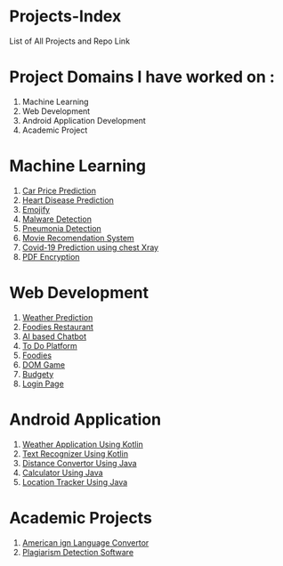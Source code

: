 # Projects-Index
List of All Projects and Repo Link

# Project Domains I have worked on : 
1) Machine Learning 
2) Web Development
3) Android Application Development
4) Academic Project 

# Machine Learning 
1) [Car Price Prediction](https://github.com/Sameer411/Car-Price-Prediction)
2) [Heart Disease Prediction](https://github.com/Sameer411/Bertelsmann-Scholarship-Study-Jam-1.0-ML-Project-Heart-Disease-Prediction)
3) [Emojify](https://github.com/Sameer411/Emojify-Bertelsmann-Scholrship-Program)
4) [Malware Detection](https://github.com/Sameer411/Malware-Detection-Using-Machine-Learning)
5) [Pneumonia Detection](https://github.com/Sameer411/Pneumonia-Detection-Bertelsmann-Scholarship)
6) [Movie Recomendation System](https://github.com/Sameer411/Movie-Recommendation-ML)
7) [Covid-19 Prediction using chest Xray](https://github.com/Sameer411/Covid19_Prdiction_Using_Chest_X-Ray)
8) [PDF Encryption](https://github.com/Sameer411/PDF-Encryption)

# Web Development 
1) [Weather Prediction](https://github.com/Sameer411/Weather-Web-Project)
2) [Foodies Restaurant](https://github.com/Sameer411/Foodies-restaurant-Website)
3) [AI based Chatbot](https://github.com/Sameer411/ChatBot)
4) [To Do Platform](https://github.com/Sameer411/ToDo-App)
5) [Foodies](https://github.com/Sameer411/Foodies)
6) [DOM Game](https://github.com/Sameer411/DOM-Game)
7) [Budgety](https://github.com/Sameer411/Budgety)
8) [Login Page](https://github.com/Sameer411/Login-Page-Template)

# Android Application 
1) [Weather Application Using Kotlin](https://github.com/Sameer411/Weather-App)
2) [Text Recognizer Using Kotlin](https://github.com/Sameer411/Text-Recognizer)
3) [Distance Convertor Using Java](https://github.com/Sameer411/Distance-Convertor)
4) [Calculator Using Java](https://github.com/Sameer411/Calculator_Android_Studio)
5) [Location Tracker Using Java](https://github.com/Sameer411/Maps-Android-Application)

# Academic Projects
1) [American ign Language Convertor](https://github.com/Sameer411/Sign-Language-to-Text-Conversion)
2) [Plagiarism Detection Software](https://github.com/Sameer411/Plagiarism-Detection-Software)
